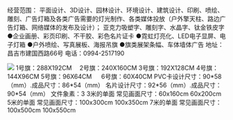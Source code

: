 经营范围：
平面设计、3D设计、园林设计、环境设计、建筑设计、印刷、喷绘、雕刻、广告灯箱及各类广告需要的灯光制作、各类媒体投放（户外擎天柱、路边广告灯箱、网络媒体的发布及设计）；
亚克力吸塑字、雕刻字、水晶字、钛金铁皮字
●企业画册、彩页印刷、不干胶、彩色名片证卡
●霓虹灯亮化、LED电子显屏、电子灯箱
●户外喷绘、写真展板、海报吊旗
●旗类展架条幅、车体墙体广告
地址：昌吉市建国西路66号
电话：0994-2517190

<img src="https://tu.8380660.xyz/file/3ecedde547c18dec83fc2.jpg">
1号旗：288X192CM　  2号旗：240X160CM     3号旗：192X128CM
 4号旗：144X96CM     5号旗：96X64CM    　 6号旗：60X40CM
PVC卡设计尺寸：90*58（mm）.成品尺寸：86*54（mm）
名片设计尺寸：92*56（mm）.成品尺寸：90*54（mm）
文件象素：3
3米的单面 常见画面尺寸：60x160cm 60x200cm
5米的单面 常见画面尺寸：100x300cm  100x350cm
7米的单面 常见画面尺寸：100x500cm 100x550cm